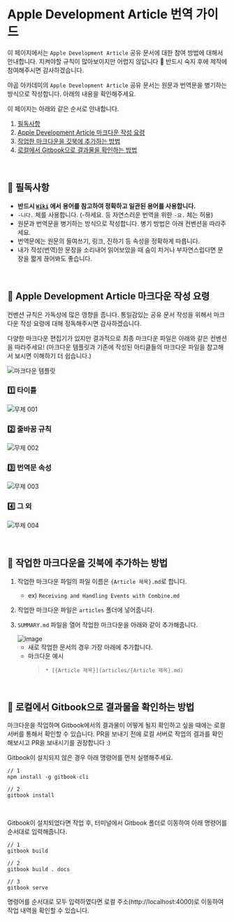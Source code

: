 
# Apple Development Article 번역 가이드

이 페이지에서는 `Apple Development Article` 공유 문서에 대한 참여 방법에 대해서 안내합니다. 지켜야할 규칙이 많아보이지만 어렵지 않답니다 🙂 반드시 숙지 후에 제작에 참여해주시면 감사하겠습니다.

야곰 아카데미의 `Apple Development Article` 공유 문서는 원문과 번역문을 병기하는 방식으로 작성합니다. 아래의 내용을 확인해주세요.

이 페이지는 아래와 같은 순서로 안내합니다.
1. [필독사항](##📮-필독사항)
2. [Apple Development Article 마크다운 작성 요령](##🌳-Apple-Development-Article-마크다운-작성-요령)
3. [작업한 마크다운을 깃북에 추가하는 방법](##🌳-작업한-마크다운을-깃북에-추가하는-방법)
4. [로컬에서 Gitbook으로 결과물을 확인하는 방법](##🌳-로컬에서-Gitbook으로-결과물을-확인하는-방법)

<br>

## 📮 필독사항

- **반드시 [`Wiki`](https://github.com/yagom-academy/apple-development-article/wiki/용어-위키) 에서 용어를 참고하여 정확하고 일관된 용어를 사용합니다.**
- `-니다.` 체를 사용합니다. (-하세요. 등 자연스러운 번역을 위한 `-요.` 체는 허용)
- 원문과 번역문을 병기하는 방식으로 작성합니다. 병기 방법은 아래 컨벤션을 따라주세요.
- 번역문에는 원문의 들여쓰기, 링크, 진하기 등 속성을 정확하게 따릅니다.
- 내가 작성(번역)한 문장을 소리내어 읽어보았을 때 숨이 차거나 부자연스럽다면 문장을 짧게 끊어봐도 좋습니다.

<br>

## 🌳 Apple Development Article 마크다운 작성 요령
컨벤션 규칙은 가독성에 많은 영향을 줍니다. 통일감있는 공유 문서 작성을 위해서 마크다운 작성 요령에 대해 정독해주시면 감사하겠습니다. 

다양한 마크다운 편집기가 있지만 결과적으로 최종 마크다운 파일은 아래와 같은 컨벤션을 따라주세요! (마크다운 템플릿과 기존에 작성된 아티클들의 마크다운 파일을 참고해서 보시면 이해하기 더 쉽습니다.)

<img alt="마크다운 템플릿" src="https://user-images.githubusercontent.com/73867548/164189754-7764c3c8-8196-4e20-ba40-ac8ee1adaf8f.png">

### 1️⃣ 타이틀
![무제 001](https://user-images.githubusercontent.com/73867548/162399454-952b3df5-31e0-4eb7-84bf-0eaf9e880c11.jpeg)

### 2️⃣ 줄바꿈 규칙
![무제 002](https://user-images.githubusercontent.com/73867548/162399462-b636711b-29ca-42bb-9452-cd6cd988dcac.jpeg)

### 3️⃣ 번역문 속성
![무제 003](https://user-images.githubusercontent.com/73867548/162399466-5de85ca9-5106-4ab7-a52e-17f61f157c6d.jpeg)

### 4️⃣ 그 외
![무제 004](https://user-images.githubusercontent.com/73867548/162399471-1ed827d0-8ae9-4520-a907-07a358e36ab5.jpeg)

<br>

## 🌳 작업한 마크다운을 깃북에 추가하는 방법
1. 작업한 마크다운 파일의 파일 이름은 `{Article 제목}.md`로 합니다.
    - ex) `Receiving and Handling Events with Combine.md`
2. 작업한 마크다운 파일은 `articles` 폴더에 넣어줍니다.
3. `SUMMARY.md` 파일을 열어 작업한 마크다운을 아래와 같이 추가해줍니다.

    <img alt="image" src="https://user-images.githubusercontent.com/73867548/162395466-4b406c49-c2ec-4e63-8871-f6e9154cd3bf.png">

    - 새로 작업한 문서의 경우 가장 아래에 추가합니다.
    - 마크다운 예시
        > `* [{Article 제목}](articles/{Article 제목}.md)`

<br>

## 🌳 로컬에서 Gitbook으로 결과물을 확인하는 방법

마크다운을 작업하며 Gitbook에서의 결과물이 어떻게 될지 확인하고 싶을 때에는 로컬 서버를 통해서 확인할 수 있습니다. PR을 보내기 전에 로컬 서버로 작업의 결과를 확인해보시고 PR을 보내시기를 권장합니다 :)

Gitbook이 설치되지 않은 경우 아래 명령어를 먼저 실행해주세요.

```
// 1
npm install -g gitbook-cli

// 2
gitbook install
```

<br>

Gitbook이 설치되었다면 작업 후, 터미널에서 Gitbook 폴더로 이동하여 아래 명령어를 순서대로 입력해줍니다.

```
// 1
gitbook build

// 2
gitbook build . docs

// 3
gitbook serve
```

명령어를 순서대로 모두 입력하였다면 로컬 주소(http://localhost:4000)로 이동하여 작업 내역을 확인할 수 있습니다.
